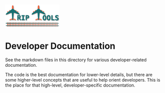 <img src="../../src/jt/static/img/jt-logo-467x200.png" alt="Journal Tools Logo" height="75">

# Developer Documentation

See the markdown files in this directory for various developer-related documentation.

The code is the best documentation for lower-level details, but there are some higher-level concepts that are useful to help orient developers. This is the place for that high-level, developer-specific documentation.
